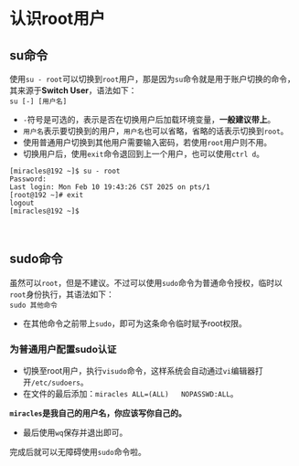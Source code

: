 # 认识root用户
## su命令
使用`su - root`可以切换到`root`用户，那是因为`su`命令就是用于账户切换的命令，其来源于**Switch User**，语法如下：  
`su [-] [用户名]`
- `-`符号是可选的，表示是否在切换用户后加载环境变量，**一般建议带上**。
- `用户名`表示要切换到的用户，`用户名`也可以省略，省略的话表示切换到`root`。
- 使用普通用户切换到其他用户需要输入密码，若使用`root`用户则不用。
- 切换用户后，使用`exit`命令退回到上一个用户，也可以使用`ctrl d`。
```
[miracles@192 ~]$ su - root
Password: 
Last login: Mon Feb 10 19:43:26 CST 2025 on pts/1
[root@192 ~]# exit
logout
[miracles@192 ~]$ 
```
<br>

## sudo命令
虽然可以`root`，但是不建议。不过可以使用`sudo`命令为普通命令授权，临时以`root`身份执行，其语法如下：  
`sudo 其他命令`
- 在其他命令之前带上`sudo`，即可为这条命令临时赋予root权限。
### 为普通用户配置sudo认证
- 切换至root用户，执行`visudo`命令，这样系统会自动通过`vi`编辑器打开`/etc/sudoers`。
- 在文件的最后添加：`miracles ALL=(ALL)   NOPASSWD:ALL`。

**`miracles`是我自己的用户名，你应该写你自己的。**
- 最后使用`wq`保存并退出即可。

完成后就可以无障碍使用`sudo`命令啦。